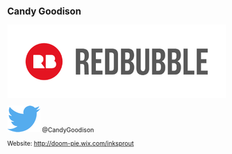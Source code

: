 ## Candy Goodison

![redbubble](images/redbubble.jpg)

![twitter](images/twitter_bird.svg.png) @CandyGoodison

Website: http://doom-pie.wix.com/inksprout
